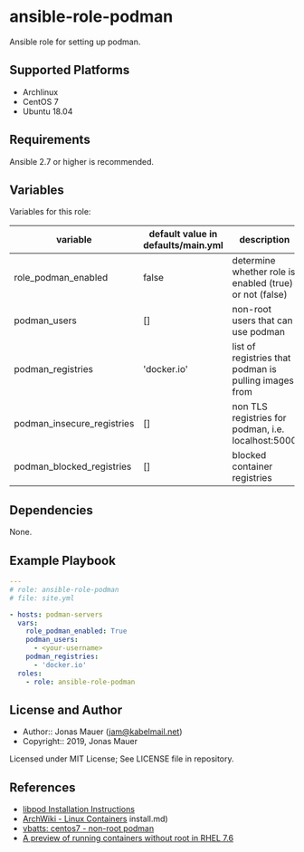 # ansible-role-podman

Ansible role for setting up podman.

## Supported Platforms

* Archlinux
* CentOS 7
* Ubuntu 18.04

## Requirements

Ansible 2.7 or higher is recommended.

## Variables

Variables for this role:

| variable | default value in defaults/main.yml | description |
| -------- | ---------------------------------- | ----------- |
| role_podman_enabled | false | determine whether role is enabled (true) or not (false) |
| podman_users | [] | non-root users that can use podman |
| podman_registries | 'docker.io' | list of registries that podman is pulling images from |
| podman_insecure_registries | [] | non TLS registries for podman, i.e. localhost:5000 |
| podman_blocked_registries | [] | blocked container registries |

## Dependencies

None.

## Example Playbook

```yaml
---
# role: ansible-role-podman
# file: site.yml

- hosts: podman-servers
  vars:
    role_podman_enabled: True
    podman_users:
      - <your-username>
    podman_registries:
      - 'docker.io'
  roles:
    - role: ansible-role-podman
```

## License and Author

- Author:: Jonas Mauer (<jam@kabelmail.net>)
- Copyright:: 2019, Jonas Mauer

Licensed under MIT License;
See LICENSE file in repository.

## References

- [libpod Installation Instructions](https://github.com/containers/libpod/blob/master/)
- [ArchWiki - Linux Containers](https://wiki.archlinux.org/index.php/Linux_Containers)
install.md)
- [vbatts: centos7 - non-root podman](https://asciinema.org/a/221441)
- [A preview of running containers without root in RHEL 7.6](https://www.redhat.com/en/blog/preview-running-containers-without-root-rhel-76)
